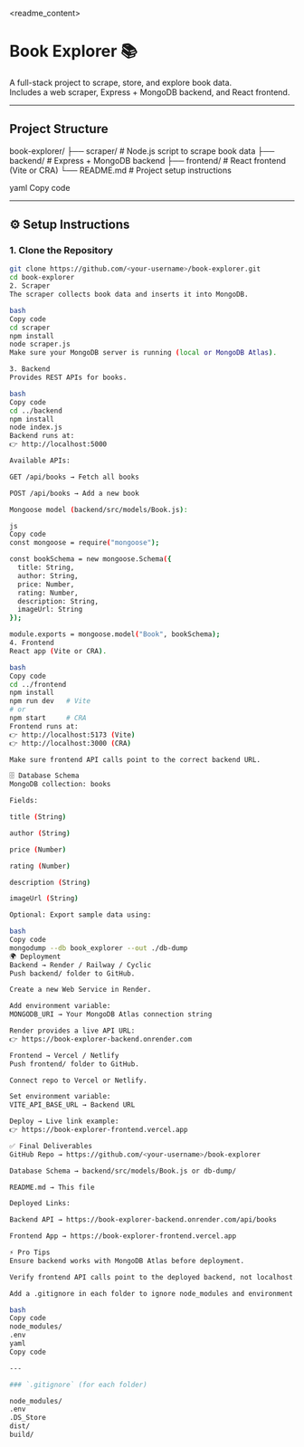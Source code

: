<readme_content>
# Book Explorer 📚

A full-stack project to scrape, store, and explore book data.  
Includes a web scraper, Express + MongoDB backend, and React frontend.

---

## Project Structure


book-explorer/
├── scraper/ # Node.js script to scrape book data
├── backend/ # Express + MongoDB backend
├── frontend/ # React frontend (Vite or CRA)
└── README.md # Project setup instructions

yaml
Copy code

---

## ⚙️ Setup Instructions

### 1. Clone the Repository

```bash
git clone https://github.com/<your-username>/book-explorer.git
cd book-explorer
2. Scraper
The scraper collects book data and inserts it into MongoDB.

bash
Copy code
cd scraper
npm install
node scraper.js
Make sure your MongoDB server is running (local or MongoDB Atlas).

3. Backend
Provides REST APIs for books.

bash
Copy code
cd ../backend
npm install
node index.js
Backend runs at:
👉 http://localhost:5000

Available APIs:

GET /api/books → Fetch all books

POST /api/books → Add a new book

Mongoose model (backend/src/models/Book.js):

js
Copy code
const mongoose = require("mongoose");

const bookSchema = new mongoose.Schema({
  title: String,
  author: String,
  price: Number,
  rating: Number,
  description: String,
  imageUrl: String
});

module.exports = mongoose.model("Book", bookSchema);
4. Frontend
React app (Vite or CRA).

bash
Copy code
cd ../frontend
npm install
npm run dev   # Vite
# or
npm start     # CRA
Frontend runs at:
👉 http://localhost:5173 (Vite)
👉 http://localhost:3000 (CRA)

Make sure frontend API calls point to the correct backend URL.

🗄 Database Schema
MongoDB collection: books

Fields:

title (String)

author (String)

price (Number)

rating (Number)

description (String)

imageUrl (String)

Optional: Export sample data using:

bash
Copy code
mongodump --db book_explorer --out ./db-dump
🌍 Deployment
Backend → Render / Railway / Cyclic
Push backend/ folder to GitHub.

Create a new Web Service in Render.

Add environment variable:
MONGODB_URI → Your MongoDB Atlas connection string

Render provides a live API URL:
👉 https://book-explorer-backend.onrender.com

Frontend → Vercel / Netlify
Push frontend/ folder to GitHub.

Connect repo to Vercel or Netlify.

Set environment variable:
VITE_API_BASE_URL → Backend URL

Deploy → Live link example:
👉 https://book-explorer-frontend.vercel.app

✅ Final Deliverables
GitHub Repo → https://github.com/<your-username>/book-explorer

Database Schema → backend/src/models/Book.js or db-dump/

README.md → This file

Deployed Links:

Backend API → https://book-explorer-backend.onrender.com/api/books

Frontend App → https://book-explorer-frontend.vercel.app

⚡ Pro Tips
Ensure backend works with MongoDB Atlas before deployment.

Verify frontend API calls point to the deployed backend, not localhost.

Add a .gitignore in each folder to ignore node_modules and environment files:

bash
Copy code
node_modules/
.env
yaml
Copy code

---

### `.gitignore` (for each folder)

node_modules/
.env
.DS_Store
dist/
build/